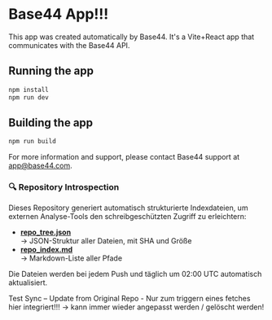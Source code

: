 # Base44 App!!!


This app was created automatically by Base44.
It's a Vite+React app that communicates with the Base44 API.

## Running the app

```bash
npm install
npm run dev
```

## Building the app

```bash
npm run build
```

For more information and support, please contact Base44 support at app@base44.com.

### 🔍 Repository Introspection

Dieses Repository generiert automatisch strukturierte Indexdateien, um externen Analyse-Tools den schreibgeschützten Zugriff zu erleichtern:

- **[repo_tree.json](https://raw.githubusercontent.com/base44dev/recipe-vault-536879b5/main/_introspection/repo_tree.json)**  
  → JSON-Struktur aller Dateien, mit SHA und Größe  
- **[repo_index.md](https://raw.githubusercontent.com/base44dev/recipe-vault-536879b5/main/_introspection/repo_index.md)**  
  → Markdown-Liste aller Pfade

Die Dateien werden bei jedem Push und täglich um 02:00 UTC automatisch aktualisiert.

Test Sync – Update from Original Repo - Nur zum triggern eines fetches hier integriert!!! -> kann immer wieder angepasst werden / gelöscht werden!
